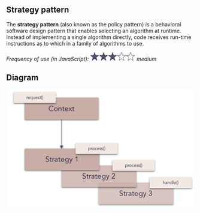 ## Strategy pattern

The **strategy pattern** (also known as the policy pattern) is a behavioral software design pattern that enables selecting an algorithm at runtime. Instead of implementing a single algorithm directly, code receives run-time instructions as to which in a family of algorithms to use.

_Frequency of use (in JavaScript): ![medium](../../assets/frequency/medium.png) medium_

## Diagram

![strategy](../../assets/diagrams/strategy.png)
